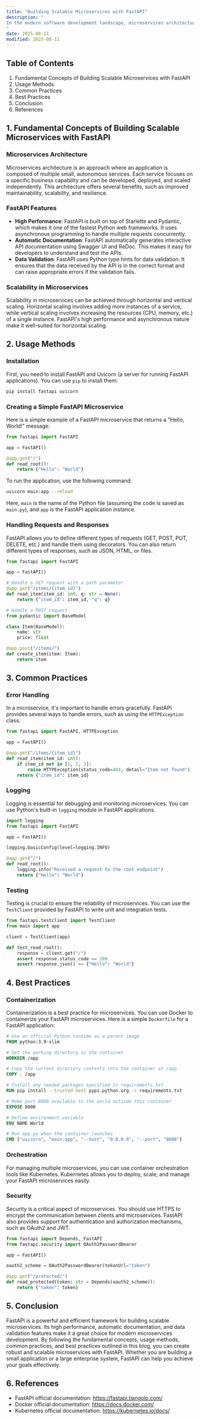 ```yaml
---
title: "Building Scalable Microservices with FastAPI"
description: "
In the modern software development landscape, microservices architecture has emerged as a powerful paradigm for building complex applications. It allows developers to break down a large application into smaller, independent services that can be developed, deployed, and scaled independently. FastAPI, a modern, fast (high-performance) web framework for building APIs with Python, is an excellent choice for creating scalable microservices. It leverages Python's type hints to provide automatic data validation, serialization, and documentation, making it easy to develop and maintain microservices.
"
date: 2025-08-11
modified: 2025-08-11
---
```


## Table of Contents
1. Fundamental Concepts of Building Scalable Microservices with FastAPI
2. Usage Methods
3. Common Practices
4. Best Practices
5. Conclusion
6. References

## 1. Fundamental Concepts of Building Scalable Microservices with FastAPI

### Microservices Architecture
Microservices architecture is an approach where an application is composed of multiple small, autonomous services. Each service focuses on a specific business capability and can be developed, deployed, and scaled independently. This architecture offers several benefits, such as improved maintainability, scalability, and resilience.

### FastAPI Features
- **High Performance**: FastAPI is built on top of Starlette and Pydantic, which makes it one of the fastest Python web frameworks. It uses asynchronous programming to handle multiple requests concurrently.
- **Automatic Documentation**: FastAPI automatically generates interactive API documentation using Swagger UI and ReDoc. This makes it easy for developers to understand and test the APIs.
- **Data Validation**: FastAPI uses Python type hints for data validation. It ensures that the data received by the API is in the correct format and can raise appropriate errors if the validation fails.

### Scalability in Microservices
Scalability in microservices can be achieved through horizontal and vertical scaling. Horizontal scaling involves adding more instances of a service, while vertical scaling involves increasing the resources (CPU, memory, etc.) of a single instance. FastAPI's high performance and asynchronous nature make it well-suited for horizontal scaling.

## 2. Usage Methods

### Installation
First, you need to install FastAPI and Uvicorn (a server for running FastAPI applications). You can use `pip` to install them:
```bash
pip install fastapi uvicorn
```

### Creating a Simple FastAPI Microservice
Here is a simple example of a FastAPI microservice that returns a "Hello, World!" message:
```python
from fastapi import FastAPI

app = FastAPI()

@app.get("/")
def read_root():
    return {"Hello": "World"}
```

To run the application, use the following command:
```bash
uvicorn main:app --reload
```
Here, `main` is the name of the Python file (assuming the code is saved as `main.py`), and `app` is the FastAPI application instance.

### Handling Requests and Responses
FastAPI allows you to define different types of requests (GET, POST, PUT, DELETE, etc.) and handle them using decorators. You can also return different types of responses, such as JSON, HTML, or files.

```python
from fastapi import FastAPI

app = FastAPI()

# Handle a GET request with a path parameter
@app.get("/items/{item_id}")
def read_item(item_id: int, q: str = None):
    return {"item_id": item_id, "q": q}

# Handle a POST request
from pydantic import BaseModel

class Item(BaseModel):
    name: str
    price: float

@app.post("/items/")
def create_item(item: Item):
    return item
```

## 3. Common Practices

### Error Handling
In a microservice, it's important to handle errors gracefully. FastAPI provides several ways to handle errors, such as using the `HTTPException` class.

```python
from fastapi import FastAPI, HTTPException

app = FastAPI()

@app.get("/items/{item_id}")
def read_item(item_id: int):
    if item_id not in [1, 2, 3]:
        raise HTTPException(status_code=404, detail="Item not found")
    return {"item_id": item_id}
```

### Logging
Logging is essential for debugging and monitoring microservices. You can use Python's built-in `logging` module in FastAPI applications.

```python
import logging
from fastapi import FastAPI

app = FastAPI()

logging.basicConfig(level=logging.INFO)

@app.get("/")
def read_root():
    logging.info("Received a request to the root endpoint")
    return {"Hello": "World"}
```

### Testing
Testing is crucial to ensure the reliability of microservices. You can use the `TestClient` provided by FastAPI to write unit and integration tests.

```python
from fastapi.testclient import TestClient
from main import app

client = TestClient(app)

def test_read_root():
    response = client.get("/")
    assert response.status_code == 200
    assert response.json() == {"Hello": "World"}
```

## 4. Best Practices

### Containerization
Containerization is a best practice for microservices. You can use Docker to containerize your FastAPI microservices. Here is a simple `Dockerfile` for a FastAPI application:

```Dockerfile
# Use an official Python runtime as a parent image
FROM python:3.9-slim

# Set the working directory in the container
WORKDIR /app

# Copy the current directory contents into the container at /app
COPY . /app

# Install any needed packages specified in requirements.txt
RUN pip install --trusted-host pypi.python.org -r requirements.txt

# Make port 8000 available to the world outside this container
EXPOSE 8000

# Define environment variable
ENV NAME World

# Run app.py when the container launches
CMD ["uvicorn", "main:app", "--host", "0.0.0.0", "--port", "8000"]
```

### Orchestration
For managing multiple microservices, you can use container orchestration tools like Kubernetes. Kubernetes allows you to deploy, scale, and manage your FastAPI microservices easily.

### Security
Security is a critical aspect of microservices. You should use HTTPS to encrypt the communication between clients and microservices. FastAPI also provides support for authentication and authorization mechanisms, such as OAuth2 and JWT.

```python
from fastapi import Depends, FastAPI
from fastapi.security import OAuth2PasswordBearer

app = FastAPI()

oauth2_scheme = OAuth2PasswordBearer(tokenUrl="token")

@app.get("/protected/")
def read_protected(token: str = Depends(oauth2_scheme)):
    return {"token": token}
```

## 5. Conclusion
FastAPI is a powerful and efficient framework for building scalable microservices. Its high performance, automatic documentation, and data validation features make it a great choice for modern microservices development. By following the fundamental concepts, usage methods, common practices, and best practices outlined in this blog, you can create robust and scalable microservices with FastAPI. Whether you are building a small application or a large enterprise system, FastAPI can help you achieve your goals effectively.

## 6. References
- FastAPI official documentation: https://fastapi.tiangolo.com/
- Docker official documentation: https://docs.docker.com/
- Kubernetes official documentation: https://kubernetes.io/docs/